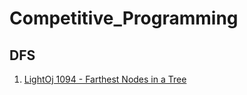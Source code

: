 # Competitive_Programming

## DFS
1. [LightOj 1094 - Farthest Nodes in a Tree](http://lightoj.com/volume_showproblem.php?problem=1094?target=_blank)